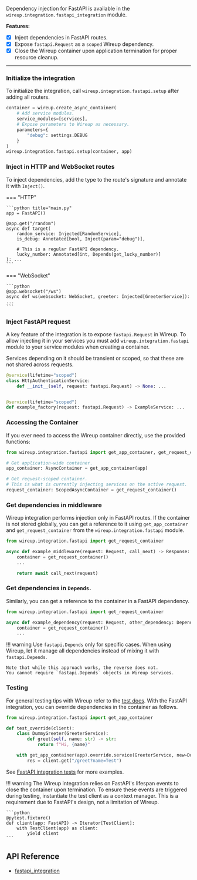 Dependency injection for FastAPI is available in the `wireup.integration.fastapi_integration` module.

**Features:**

- [x] Inject dependencies in FastAPI routes.
- [x] Expose `fastapi.Request` as a `scoped` Wireup dependency.
- [x] Close the Wireup container upon application termination for proper resource cleanup.

---

### Initialize the integration

To initialize the integration, call `wireup.integration.fastapi.setup` after adding all routers.

```python
container = wireup.create_async_container(
    # Add service modules.
    service_modules=[services],
    # Expose parameters to Wireup as necessary. 
    parameters={
        "debug": settings.DEBUG
    }
)
wireup.integration.fastapi.setup(container, app)
```

### Inject in HTTP and WebSocket routes

To inject dependencies, add the type to the route's signature and annotate it with `Inject()`.

=== "HTTP"

    ```python title="main.py"
    app = FastAPI()

    @app.get("/random")
    async def target(
        random_service: Injected[RandomService],
        is_debug: Annotated[bool, Inject(param="debug")],

        # This is a regular FastAPI dependency.
        lucky_number: Annotated[int, Depends(get_lucky_number)]
    ): ...
    ```
=== "WebSocket"

    ```python
    @app.websocket("/ws")
    async def ws(websocket: WebSocket, greeter: Injected[GreeterService]): ...
    ```


### Inject FastAPI request

A key feature of the integration is to expose `fastapi.Request` in Wireup.
To allow injecting it in your services you must add `wireup.integration.fastapi` module to your service modules
when creating a container.

Services depending on it should be transient or scoped, so that these are not shared across requests.

```python
@service(lifetime="scoped")
class HttpAuthenticationService:
    def __init__(self, request: fastapi.Request) -> None: ...


@service(lifetime="scoped")
def example_factory(request: fastapi.Request) -> ExampleService: ...
```

### Accessing the Container

If you ever need to access the Wireup container directly, use the provided functions:

```python
from wireup.integration.fastapi import get_app_container, get_request_container

# Get application-wide container.
app_container: AsyncContainer = get_app_container(app)

# Get request-scoped container.
# This is what is currently injecting services on the active request.
request_container: ScopedAsyncContainer = get_request_container()
```

### Get dependencies in middleware

Wireup integration performs injection only in FastAPI routes. If the container is not stored globally, you can get a reference to it using `get_app_container` and `get_request_container` from the `wireup.integration.fastapi` module.

```python title="example_middleware.py"
from wireup.integration.fastapi import get_request_container

async def example_middleware(request: Request, call_next) -> Response:
    container = get_request_container()
    ...

    return await call_next(request)
```

### Get dependencies in `Depends`.

Similarly, you can get a reference to the container in a FastAPI dependency.

```python
from wireup.integration.fastapi import get_request_container

async def example_dependency(request: Request, other_dependency: Depends(...)):
    container = get_request_container()
    ...
```

!!! warning
    Use `fastapi.Depends` only for specific cases.
    When using Wireup, let it manage all dependencies instead of mixing it with `fastapi.Depends`.

    Note that while this approach works, the reverse does not.
    You cannot require `fastapi.Depends` objects in Wireup services.

### Testing

For general testing tips with Wireup refer to the [test docs](../testing.md). 
With the FastAPI integration, you can override dependencies in the container as follows.

```python title="test_thing.py"
from wireup.integration.fastapi import get_app_container

def test_override(client):
    class DummyGreeter(GreeterService):
        def greet(self, name: str) -> str:
            return f"Hi, {name}"

    with get_app_container(app).override.service(GreeterService, new=DummyGreeter()):
        res = client.get("/greet?name=Test")
```

See [FastAPI integration tests](https://github.com/maldoinc/wireup/blob/master/test/integration/test_fastapi_integration.py)
for more examples.

!!! warning
    The Wireup integration relies on FastAPI's lifespan events to close the container upon termination.
    To ensure these events are triggered during testing, instantiate the test client as a context manager.
    This is a requirement due to FastAPI's design, not a limitation of Wireup.

    ```python
    @pytest.fixture()
    def client(app: FastAPI) -> Iterator[TestClient]:
        with TestClient(app) as client:
            yield client
    ```

## API Reference

* [fastapi_integration](../class/fastapi_integration.md)
